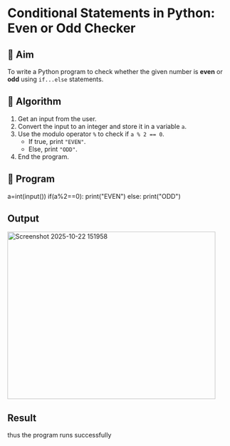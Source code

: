 # Conditional Statements in Python: Even or Odd Checker

## 🎯 Aim
To write a Python program to check whether the given number is **even** or **odd** using `if...else` statements.

## 🧠 Algorithm
1. Get an input from the user.
2. Convert the input to an integer and store it in a variable `a`.
3. Use the modulo operator `%` to check if `a % 2 == 0`.
   - If true, print `"EVEN"`.
   - Else, print `"ODD"`.
4. End the program.

## 🧾 Program
a=int(input())
if(a%2==0):
    print("EVEN")
else:
    print("ODD")

## Output
<img width="467" height="376" alt="Screenshot 2025-10-22 151958" src="https://github.com/user-attachments/assets/41be9be7-f6b4-4710-a7c7-d46a7e86eab8" />


## Result
thus the program runs successfully
